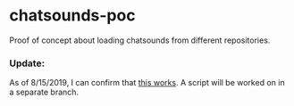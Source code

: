 # chatsounds-poc
Proof of concept about loading chatsounds from different repositories.

### Update:
As of 8/15/2019, I can confirm that [this works](https://i.imgur.com/EClAEoM.png). A script will be worked on in a separate branch.
